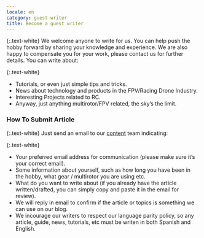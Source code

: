 ```yaml
---
locale: en
category: guest-writer
title: Become a guest writer
---
```


{:.text-white}
We welcome anyone to write for us.
You can help push the hobby
forward by sharing your knowledge and experience.
We are also happy to compensate you for your work,
please contact us for further details. You can write about:

{:.text-white}
* Tutorials, or even just simple tips and tricks.
* News about technology and products in the FPV/Racing Drone Industry.
* Interesting Projects related to RC.
* Anyway, just anything multirotor/FPV related, the sky’s the limit.

### How To Submit Article

{:.text-white}
Just send an email to our [content](mailto:press@formulad.org) team indicating:

{:.text-white}
* Your preferred email address for communication (please make sure it’s your correct email).
* Some information about yourself, such as how long you have been in the hobby, what gear / multirotor you are using etc.
* What do you want to write about (if you already have the article written/drafted, you can simply copy and paste it in the email for review).
* We will reply in email to confirm if the article or topics is something we can use on our blog.
* We incourage our writers to respect our language parity policy, so any article, guide, news, tutorials, etc must be writen in both
Spanish and English.
